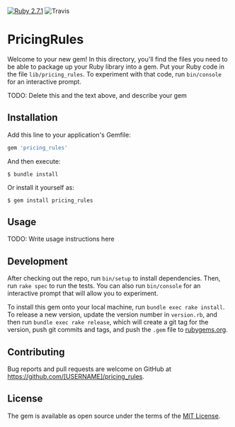 
[![Ruby 2.7.1](https://img.shields.io/badge/ruby-2.7.1-blue.svg)](https://www.ruby-lang.org/es/news/2020/03/31/ruby-2-7-1-released/) ![Travis](https://api.travis-ci.com/jvelez1/pricing_rules.svg?branch=main)

# PricingRules

Welcome to your new gem! In this directory, you'll find the files you need to be able to package up your Ruby library into a gem. Put your Ruby code in the file `lib/pricing_rules`. To experiment with that code, run `bin/console` for an interactive prompt.

TODO: Delete this and the text above, and describe your gem

## Installation

Add this line to your application's Gemfile:

```ruby
gem 'pricing_rules'
```

And then execute:

    $ bundle install

Or install it yourself as:

    $ gem install pricing_rules

## Usage

TODO: Write usage instructions here

## Development

After checking out the repo, run `bin/setup` to install dependencies. Then, run `rake spec` to run the tests. You can also run `bin/console` for an interactive prompt that will allow you to experiment.

To install this gem onto your local machine, run `bundle exec rake install`. To release a new version, update the version number in `version.rb`, and then run `bundle exec rake release`, which will create a git tag for the version, push git commits and tags, and push the `.gem` file to [rubygems.org](https://rubygems.org).

## Contributing

Bug reports and pull requests are welcome on GitHub at https://github.com/[USERNAME]/pricing_rules.


## License

The gem is available as open source under the terms of the [MIT License](https://opensource.org/licenses/MIT).
